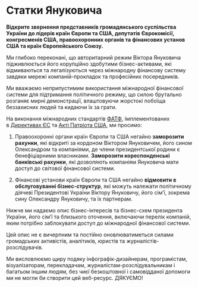 Статки Януковича
================

<strong>Відкрите звернення представників громадянського суспільства України до лідерів країн Європи та США, депутатів Єврокомісії, конгресменів США, правоохоронних органів та фінансових установ США та країн Європейського Союзу.</strong>

Ми глибоко переконані, що авторитарний режим Віктора Януковича підживлюється його корупційно здобутими бізнес-активами, які відмиваються та легалізуються через міжнародну фінансову систему завдяки мережі компаній-прокладок та професійних посередників.

Ми вважаємо неприпустимим використання міжнародної фінансової системи для підтримання політичного режиму, що силою брутально розганяє мирні демонстрації, влаштовуючи жорстокі побоїща беззахисних людей та кидаючи їх за грати.

На виконання міжнародних стандартів <a target="_blank" lang="en" href="http://www.fatf-gafi.org/topics/fatfrecommendations/documents/internationalstandardsoncombatingmoneylaunderingandthefinancingofterrorismproliferation-thefatfrecommendations.html">ФАТФ</a>, імплементованих в&nbsp;<a target="_blank" lang="en" href="http://eur-lex.europa.eu/LexUriServ/site/en/oj/2006/l_214/l_21420060804en00290034.pdf">Директивах ЄС</a> та <a target="_blank" lang="en" href="http://www.justice.gov/archive/ll/highlights.htm">Акті Патріота США</a>, ми просимо:

1. Правоохоронні органи країн Європи та США негайно <strong>заморозити рахунки</strong>, які відкриті за кордоном Віктором Януковичем, його сином Олександром та компаніями, де члени президентської родини є бенефіціарними власниками.  <strong>Заморозити кореспонденські банківські рахунки</strong>, які дозволяють компаніям Януковича мати доступ до світової фінансової системи.

2. Фінансові установи країн Європи та США негайно <strong>відмовити в обслуговуванні бізнес-структур</strong>, які можуть належати політичному діячеві Президентові України Віктору Януковичу, його сім’ї, зокрема сину Олександру Януковичу, та їх партнерам.

Нижче ми надаємо опис бізнес-інтересів та бізнес-схем президента України, його сім’ї та близького оточення, включаючи перелік компаній, яким потрібно заблокувати доступ до міжнародної фінансової системи.

Цей опис не є вичерпним та постійно оновлюватиметься силами громадських активістів, аналітиків, юристів та журналістів-розслідувачів.

Ми висловлюємо щиру подяку інфографік-дизайнерам, програмістам, візуалізаторам, перекладачам, журналістам-розслідувальникам і багатьом іншим людям, без чиєї безкоштовної і самовідданої допомоги ми не могли би створити цей веб-ресурс. ДЯКУЄМО!
